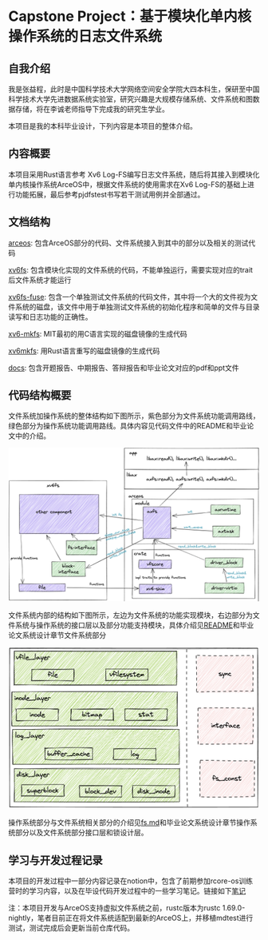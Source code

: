 #  Capstone Project：基于模块化单内核操作系统的日志文件系统
## 自我介绍
我是张益程，此时是中国科学技术大学网络空间安全学院大四本科生，保研至中国科学技术大学先进数据系统实验室，研究兴趣是大规模存储系统、文件系统和图数据存储，将在李诚老师指导下完成我的研究生学业。

本项目是我的本科毕业设计，下列内容是本项目的整体介绍。
## 内容概要
本项目采用Rust语言参考 Xv6 Log-FS编写日志文件系统，随后将其接入到模块化单内核操作系统ArceOS中，根据文件系统的使用需求在Xv6 Log-FS的基础上进行功能拓展，最后参考pjdfstest书写若干测试用例并全部通过。
## 文档结构
[arceos](./arceos/): 包含ArceOS部分的代码、文件系统接入到其中的部分以及相关的测试代码

[xv6fs](./xv6fs/): 包含模块化实现的文件系统的代码，不能单独运行，需要实现对应的trait后文件系统才能运行

[xv6fs-fuse](./xv6fs-fuse/): 包含一个单独测试文件系统的代码文件，其中将一个大的文件视为文件系统的磁盘，该文件中用于单独测试文件系统的初始化程序和简单的文件与目录读写和日志功能的正确性。

[xv6-mkfs](./xv6-mkfs/): MIT最初的用C语言实现的磁盘镜像的生成代码

[xv6mkfs](./xv6mkfs/): 用Rust语言重写的磁盘镜像的生成代码

[docs](./docs/): 包含开题报告、中期报告、答辩报告和毕业论文对应的pdf和ppt文件

## 代码结构概要

文件系统加操作系统的整体结构如下图所示，紫色部分为文件系统功能调用路线，绿色部分为操作系统功能调用路线。具体内容见代码文件中的README和毕业论文中的介绍。

![FS+OS Structure](graphs/structure.png)

文件系统内部的结构如下图所示，左边为文件系统的功能实现模块，右边部分为文件系统与操作系统的接口层以及部分功能支持模块，具体介绍见[README](./xv6fs/README.md)和毕业论文系统设计章节文件系统部分

![FS Structure](graphs/filesystem.png)

操作系统部分与文件系统相关部分的介绍见[fs.md](./arceos/fs.md)和毕业论文系统设计章节操作系统部分以及文件系统部分接口层和锁设计层。

## 学习与开发过程记录

本项目的开发过程中一部分内容记录在notion中，包含了前期参加rcore-os训练营时的学习内容，以及在毕设代码开发过程中的一些学习笔记。链接如下[笔记](https://silicon-aurora-0f5.notion.site/a176026d8b514658920b3709c8f1f1f3?v=7266118fc7264e5595f36ee8f007a496&pvs=4)

注：本项目开发与ArceOS支持虚拟文件系统之前，rustc版本为rustc 1.69.0-nightly，笔者目前正在将文件系统适配到最新的ArceOS上，并移植mdtest进行测试，测试完成后会更新当前仓库代码。
